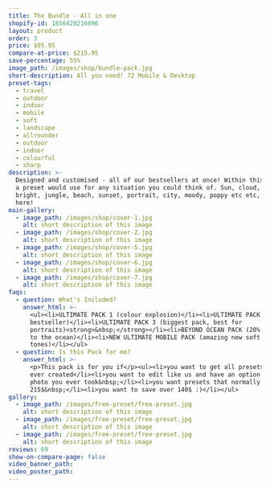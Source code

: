 ```yaml
---
title: The Bundle - All in one
shopify-id: 1856420216896
layout: product
order: 3
price: $95.95
compare-at-price: $215.95
save-percentage: 55%
image_path: /images/shop/bundle-pack.jpg
short-description: All you need! 72 Mobile & Desktop
preset-tags:
  - travel
  - outdoor
  - indoor
  - mobile
  - soft
  - landscape
  - allrounder
  - outdoor
  - indoor
  - colourful
  - sharp
description: >-
  Designed and customised - all of our bestsellers at once! Within this pack is
  a preset would use for any situation you could think of. Sun, cloud, dark,
  bright, jungle, beach, sunset, portrait, city, moody, poppy etc etc, it is in
  here!
main-gallery:
  - image_path: /images/shop/cover-1.jpg
    alt: short description of this image
  - image_path: /images/shop/cover-2.jpg
    alt: short description of this image
  - image_path: /images/shop/cover-5.jpg
    alt: short description of this image
  - image_path: /images/shop/cover-6.jpg
    alt: short description of this image
  - image_path: /images/shop/cover-7.jpg
    alt: short description of this image
faqs:
  - question: What's Included?
    answer_html: >-
      <ul><li>ULTIMATE PACK 1 (colour explosion)</li><li>ULTIMATE PACK 2 (travel
      bestseller)</li><li>ULTIMATE PACK 3 (biggest pack, best for
      portraits)<strong>&nbsp;</strong></li><li>BEYOND OCEAN PACK (20% donation
      to the ocean)</li><li>NEW ULTIMATE MOBILE PACK (amazing new soft
      tones)</li></ul>
  - question: Is this Pack for me?
    answer_html: >-
      <p>This pack is for you if</p><ul><li>you want to get all presets that we
      ever created</li><li>you want to edit like us and have an option for any
      photo you ever took&nbsp;</li><li>you want presets that normally cost
      215$&nbsp;</li><li>you want to save over 140$ :)</li></ul>
gallery:
  - image_path: /images/free-preset/free-preset.jpg
    alt: short description of this image
  - image_path: /images/free-preset/free-preset.jpg
    alt: short description of this image
  - image_path: /images/free-preset/free-preset.jpg
    alt: short description of this image
reviews: 69
show-on-compare-page: false
video_banner_path:
video_poster_path:
---
```


